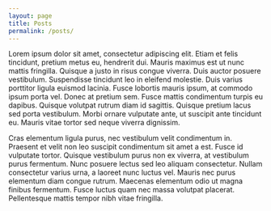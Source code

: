 ```yaml
---
layout: page
title: Posts
permalink: /posts/
---
```


Lorem ipsum dolor sit amet, consectetur adipiscing elit. Etiam et felis tincidunt, pretium metus eu, hendrerit dui. Mauris maximus est ut nunc mattis fringilla. Quisque a justo in risus congue viverra. Duis auctor posuere vestibulum. Suspendisse tincidunt leo in eleifend molestie. Duis varius porttitor ligula euismod lacinia. Fusce lobortis mauris ipsum, at commodo ipsum porta vel. Donec at pretium sem. Fusce mattis condimentum turpis eu dapibus. Quisque volutpat rutrum diam id sagittis. Quisque pretium lacus sed porta vestibulum. Morbi ornare vulputate ante, ut suscipit ante tincidunt eu. Mauris vitae tortor sed neque viverra dignissim.

Cras elementum ligula purus, nec vestibulum velit condimentum in. Praesent et velit non leo suscipit condimentum sit amet a est. Fusce id vulputate tortor. Quisque vestibulum purus non ex viverra, at vestibulum purus fermentum. Nunc posuere lectus sed leo aliquam consectetur. Nullam consectetur varius urna, a laoreet nunc luctus vel. Mauris nec purus elementum diam congue rutrum. Maecenas elementum odio ut magna finibus fermentum. Fusce luctus quam nec massa volutpat placerat. Pellentesque mattis tempor nibh vitae fringilla.
